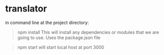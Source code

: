 # translator

in command line at the project directory:
>npm install 
This will install any dependencies or modules that we are going to use. Uses the package.json file 

>npm start 
will start local host at port 3000
